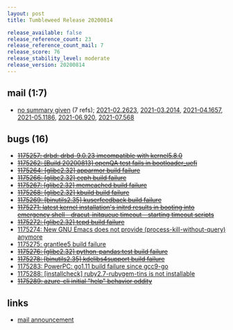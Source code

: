 ```yaml
---
layout: post
title: Tumbleweed Release 20200814

release_available: false
release_reference_count: 23
release_reference_count_mail: 7
release_score: 76
release_stability_level: moderate
release_version: 20200814
---
```


## mail (1:7)

- [no summary given](https://lists.opensuse.org/archives/list/factory@lists.opensuse.org/thread/FZJXQUT6UHGAYNRO2BDE4WGTODQEMXBH) (7 refs); [2021-02.2623](https://lists.opensuse.org/archives/list/factory@lists.opensuse.org/thread/FZJXQUT6UHGAYNRO2BDE4WGTODQEMXBH), [2021-03.2014](https://lists.opensuse.org/archives/list/factory@lists.opensuse.org/thread/FZJXQUT6UHGAYNRO2BDE4WGTODQEMXBH), [2021-04.1657](https://lists.opensuse.org/archives/list/factory@lists.opensuse.org/thread/FZJXQUT6UHGAYNRO2BDE4WGTODQEMXBH), [2021-05.1186](https://lists.opensuse.org/archives/list/factory@lists.opensuse.org/thread/FZJXQUT6UHGAYNRO2BDE4WGTODQEMXBH), [2021-06.920](https://lists.opensuse.org/archives/list/factory@lists.opensuse.org/thread/FZJXQUT6UHGAYNRO2BDE4WGTODQEMXBH), [2021-07.568](https://lists.opensuse.org/archives/list/factory@lists.opensuse.org/thread/FZJXQUT6UHGAYNRO2BDE4WGTODQEMXBH)

## bugs (16)

<!--more-->

- ~~[1175257: drbd: drbd-9.0.23 imcompatible with kernel5.8.0](https://bugzilla.opensuse.org/show_bug.cgi?id=1175257)~~
- ~~[1175262: \[Build 20200813\] openQA test fails in bootloader_uefi](https://bugzilla.opensuse.org/show_bug.cgi?id=1175262)~~
- ~~[1175264: \[glibc2.32\] apparmor build failure](https://bugzilla.opensuse.org/show_bug.cgi?id=1175264)~~
- ~~[1175266: \[glibc2.32\] ceph build failure](https://bugzilla.opensuse.org/show_bug.cgi?id=1175266)~~
- ~~[1175267: \[glibc2.32\] memcached build failure](https://bugzilla.opensuse.org/show_bug.cgi?id=1175267)~~
- ~~[1175268: \[glibc2.32\] kbuild build failure](https://bugzilla.opensuse.org/show_bug.cgi?id=1175268)~~
- ~~[1175269: \[binutils2.35\] kuserfeedback build failure](https://bugzilla.opensuse.org/show_bug.cgi?id=1175269)~~
- ~~[1175271: latest kernel installation's initrd results in booting into emergency shell - dracut-initqueue timeout - starting timeout scripts](https://bugzilla.opensuse.org/show_bug.cgi?id=1175271)~~
- ~~[1175272: \[glibc2.32\] tcpd build failure](https://bugzilla.opensuse.org/show_bug.cgi?id=1175272)~~
- [1175274: New GNU Emacs does not provide (process-kill-without-query) anymore](https://bugzilla.opensuse.org/show_bug.cgi?id=1175274)
- [1175275: grantlee5 build failure](https://bugzilla.opensuse.org/show_bug.cgi?id=1175275)
- ~~[1175276: \[glibc2.32\] python-pandas:test build failure](https://bugzilla.opensuse.org/show_bug.cgi?id=1175276)~~
- ~~[1175278: \[binutils2.35\] kdelibs4support build failure](https://bugzilla.opensuse.org/show_bug.cgi?id=1175278)~~
- [1175283: PowerPC: go1.11 build failure since gcc9-go](https://bugzilla.opensuse.org/show_bug.cgi?id=1175283)
- [1175288: \[installcheck\] ruby2.7-rubygem-tins is not installable](https://bugzilla.opensuse.org/show_bug.cgi?id=1175288)
- ~~[1175289: azure-cli initial "help" behavior oddity](https://bugzilla.opensuse.org/show_bug.cgi?id=1175289)~~



## links

- [mail announcement](https://lists.opensuse.org/archives/list/factory@lists.opensuse.org/thread/FZJXQUT6UHGAYNRO2BDE4WGTODQEMXBH)
